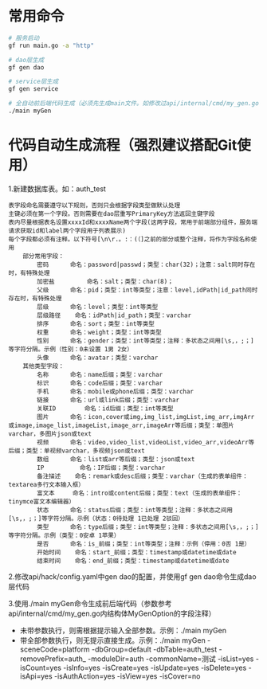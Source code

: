 # 常用命令

```bash
# 服务启动
gf run main.go -a "http"

# dao层生成
gf gen dao

# service层生成
gf gen service

# 全自动前后端代码生成（必须先生成main文件。如修改过api/internal/cmd/my_gen.go代码，则需重新生成）
./main myGen
```

# 代码自动生成流程（强烈建议搭配Git使用）

1.新建数据库表。如：auth_test
```
表字段命名需要遵守以下规则，否则只会根据字段类型做默认处理
主键必须在第一个字段。否则需要在dao层重写PrimaryKey方法返回主键字段
表内尽量根据表名设置xxxxId和xxxxName两个字段(这两字段，常用于前端部分组件，服务端请求获取id和label两个字段用于列表展示)
每个字段都必须有注释。以下符号[\n\r.。:：(（]之前的部分或整个注释，将作为字段名称使用
	部分常用字段：
		密码 		命名：password|passwd；类型：char(32)；注意：salt同时存在时，有特殊处理
		加密盐 		命名：salt；类型：char(8)；
		父级		命名：pid；类型：int等类型；注意：level,idPath|id_path同时存在时，有特殊处理
		层级		命名：level；类型：int等类型
		层级路径	命名：idPath|id_path；类型：varchar
		排序		命名：sort；类型：int等类型
		权重		命名：weight；类型：int等类型
		性别		命名：gender；类型：int等类型；注释：多状态之间用[\s,，;；]等字符分隔。示例（性别：0未设置 1男 2女）
		头像		命名：avatar；类型：varchar
	其他类型字段：
		名称		命名：name后缀；类型：varchar
		标识		命名：code后缀；类型：varchar
		手机		命名：mobile或phone后缀；类型：varchar
		链接		命名：url或link后缀；类型：varchar
		关联ID		命名：id后缀；类型：int等类型
		图片		命名：icon,cover或img,img_list,imgList,img_arr,imgArr或image,image_list,imageList,image_arr,imageArr等后缀；类型：单图片varchar，多图片json或text
		视频		命名：video,video_list,videoList,video_arr,videoArr等后缀；类型：单视频varchar，多视频json或text
		数组		命名：list或arr等后缀；类型：json或text
		IP			命名：IP后缀；类型：varchar
		备注描述	命名：remark或desc后缀；类型：varchar（生成的表单组件：textarea多行文本输入框）
		富文本		命名：intro或content后缀；类型：text（生成的表单组件：tinymce富文本编辑器）
		状态		命名：status后缀；类型：int等类型；注释：多状态之间用[\s,，;；]等字符分隔。示例（状态：0待处理 1已处理 2驳回）
		类型		命名：type后缀；类型：int等类型；注释：多状态之间用[\s,，;；]等字符分隔。示例（类型：0安卓 1苹果）
		是否		命名：is_前缀；类型：int等类型；注释：示例（停用：0否 1是）
		开始时间	命名：start_前缀；类型：timestamp或datetime或date
		结束时间	命名：end_前缀；类型：timestamp或datetime或date
```

2.修改api/hack/config.yaml中gen dao的配置，并使用gf gen dao命令生成dao层代码

3.使用./main myGen命令生成前后端代码（参数参考api/internal/cmd/my_gen.go内结构体MyGenOption的字段注释）
- 未带参数执行，则需根据提示输入全部参数。示例：./main myGen
- 带全部参数执行，则无提示直接生成。示例：./main myGen -sceneCode=platform -dbGroup=default -dbTable=auth_test -removePrefix=auth_ -moduleDir=auth -commonName=测试 -isList=yes -isCount=yes -isInfo=yes -isCreate=yes -isUpdate=yes -isDelete=yes -isApi=yes -isAuthAction=yes -isView=yes -isCover=no